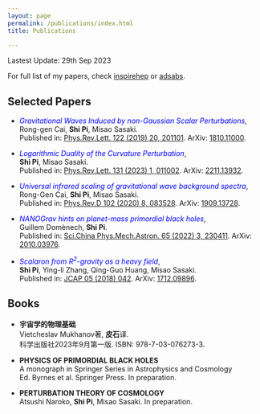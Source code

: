 ```yaml
---
layout: page
permalink: /publications/index.html
title: Publications

---
```


Lastest Update: 29th Sep 2023

For full list of my papers, check [inspirehep]([INSPIRE](https://inspirehep.net/authors/1060905#with-citation-summary)) or [adsabs](https://ui.adsabs.harvard.edu/search/filter_author_facet_hier_fq_author=AND&filter_author_facet_hier_fq_author=author_facet_hier%3A%221%2FPi%2C%20S%2FPi%2C%20Shi%22&filter_author_facet_hier_fq_author=author_facet_hier%3A%220%2FPi%2C%20S%22&fq=%7B!type%3Daqp%20v%3D%24fq_author%7D&fq_author=(author_facet_hier%3A%221%2FPi%2C%20S%2FPi%2C%20Shi%22%20AND%20author_facet_hier%3A%220%2FPi%2C%20S%22)&p_=0&q=%20author%3A%22pi%2C%20shi%22&sort=date%20desc%2C%20bibcode%20desc).

## Selected Papers

- <span style="color:blue;">*Gravitational Waves Induced by non-Gaussian Scalar Perturbations*</span>,<br>Rong-gen Cai, **Shi Pi**, Misao Sasaki. <br>Published in: [Phys.Rev.Lett. 122 (2019) 20, 201101](https://doi.org/10.1103/PhysRevLett.122.201101). ArXiv: [1810.11000](https://arxiv.org/abs/1810.11000).

- <span style="color:blue;">*Logarithmic Duality of the Curvature Perturbation*</span>,<br>**Shi Pi**, Misao Sasaki. <br>Published in: [Phys.Rev.Lett. 131 (2023) 1, 011002](https://doi.org/10.1103/PhysRevLett.131.011002). ArXiv: [2211.13932](https://arxiv.org/abs/2211.13932).

- <span style="color:blue;">*Universal infrared scaling of gravitational wave background spectra*</span>,<br>Rong-Gen Cai, **Shi Pi**, Misao Sasaki. <br>Published in: [Phys.Rev.D 102 (2020) 8, 083528](https://doi.org/10.1103/PhysRevD.102.083528). ArXiv: [1909.13728](https://arxiv.org/abs/1909.13728).

- <span style="color:blue;">*NANOGrav hints on planet-mass primordial black holes*</span>,<br>Guillem Domènech, **Shi Pi**. <br>Published in: [Sci.China Phys.Mech.Astron. 65 (2022) 3, 230411](https://doi.org/10.1007/s11433-021-1839-6). ArXiv: [2010.03976](https://arxiv.org/abs/2010.03976).

- <span style="color:blue;">*Scalaron from R<sup>2</sup>-gravity as a heavy field*</span>,<br>**Shi Pi**, Ying-li Zhang, Qing-Guo Huang, Misao Sasaki. <br>Published in: [JCAP 05 (2018) 042](https://doi.org/10.1088/1475-7516/2018/05/042). ArXiv: [1712.09896](https://arxiv.org/abs/1710.03054).

## Books

- **宇宙学的物理基础**<br>Vietcheslav Mukhanov著, **皮石**译. <br>科学出版社2023年9月第一版. ISBN: 978-7-03-076273-3.

- **PHYSICS OF PRIMORDIAL BLACK HOLES**<br>A monograph in Springer Series in Astrophysics and Cosmology<br>Ed. Byrnes et al. Springer Press. In preparation.

- **PERTURBATION THEORY OF COSMOLOGY**<br>Atsushi Naroko, **Shi Pi**, Misao Sasaki. In preparation.